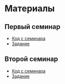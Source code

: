 # Материалы

## Первый семинар

+ [Код с семинара](https://github.com/n-popov/dgap-2023/blob/master/first/timer.cpp)
+ [Задание](https://n-popov.github.io/work/seminars/dgap/first_hw.html)


## Второй семинар

+ [Код с семинара](https://github.com/n-popov/dgap-2023/blob/master/second)
+ [Задание](https://n-popov.github.io/work/seminars/dgap/second_hw.html)
